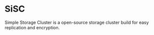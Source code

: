 # SiSC
Simple Storage Cluster is a open-source storage cluster build for easy replication and encryption.
